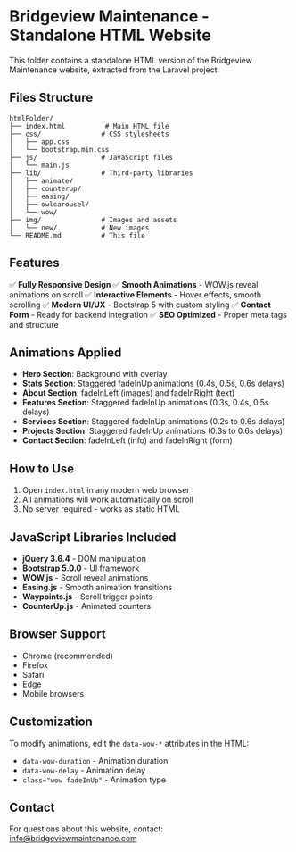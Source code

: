 # Bridgeview Maintenance - Standalone HTML Website

This folder contains a standalone HTML version of the Bridgeview Maintenance website, extracted from the Laravel project.

## Files Structure

```
htmlFolder/
├── index.html          # Main HTML file
├── css/               # CSS stylesheets
│   ├── app.css
│   └── bootstrap.min.css
├── js/                # JavaScript files
│   └── main.js
├── lib/               # Third-party libraries
│   ├── animate/
│   ├── counterup/
│   ├── easing/
│   ├── owlcarousel/
│   └── wow/
├── img/               # Images and assets
│   └── new/           # New images
└── README.md          # This file
```

## Features

✅ **Fully Responsive Design**
✅ **Smooth Animations** - WOW.js reveal animations on scroll
✅ **Interactive Elements** - Hover effects, smooth scrolling
✅ **Modern UI/UX** - Bootstrap 5 with custom styling
✅ **Contact Form** - Ready for backend integration
✅ **SEO Optimized** - Proper meta tags and structure

## Animations Applied

- **Hero Section**: Background with overlay
- **Stats Section**: Staggered fadeInUp animations (0.4s, 0.5s, 0.6s delays)
- **About Section**: fadeInLeft (images) and fadeInRight (text)
- **Features Section**: Staggered fadeInUp animations (0.3s, 0.4s, 0.5s delays)
- **Services Section**: Staggered fadeInUp animations (0.2s to 0.6s delays)
- **Projects Section**: Staggered fadeInUp animations (0.3s to 0.6s delays)
- **Contact Section**: fadeInLeft (info) and fadeInRight (form)

## How to Use

1. Open `index.html` in any modern web browser
2. All animations will work automatically on scroll
3. No server required - works as static HTML

## JavaScript Libraries Included

- **jQuery 3.6.4** - DOM manipulation
- **Bootstrap 5.0.0** - UI framework
- **WOW.js** - Scroll reveal animations
- **Easing.js** - Smooth animation transitions
- **Waypoints.js** - Scroll trigger points
- **CounterUp.js** - Animated counters

## Browser Support

- Chrome (recommended)
- Firefox
- Safari
- Edge
- Mobile browsers

## Customization

To modify animations, edit the `data-wow-*` attributes in the HTML:
- `data-wow-duration` - Animation duration
- `data-wow-delay` - Animation delay
- `class="wow fadeInUp"` - Animation type

## Contact

For questions about this website, contact: info@bridgeviewmaintenance.com
